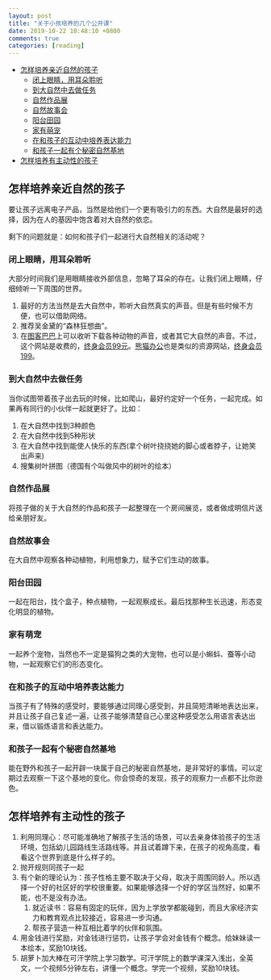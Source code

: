 ```yaml
---
layout: post
title: "关于小孩培养的几个公开课"
date: 2019-10-22 10:48:10 +0800
comments: true
categories: [reading]
---
```


<!-- more -->

- [怎样培养亲近自然的孩子](#怎样培养亲近自然的孩子)
  - [闭上眼睛，用耳朵聆听](#闭上眼睛用耳朵聆听)
  - [到大自然中去做任务](#到大自然中去做任务)
  - [自然作品展](#自然作品展)
  - [自然故事会](#自然故事会)
  - [阳台田园](#阳台田园)
  - [家有萌宠](#家有萌宠)
  - [在和孩子的互动中培养表达能力](#在和孩子的互动中培养表达能力)
  - [和孩子一起有个秘密自然基地](#和孩子一起有个秘密自然基地)
- [怎样培养有主动性的孩子](#怎样培养有主动性的孩子)

<a id="markdown-怎样培养亲近自然的孩子" name="怎样培养亲近自然的孩子"></a>
## 怎样培养亲近自然的孩子
要让孩子远离电子产品，当然是给他们一个更有吸引力的东西。大自然是最好的选择，因为在人的基因中饱含着对大自然的依恋。

剩下的问题就是：如何和孩子们一起进行大自然相关的活动呢？

<a id="markdown-闭上眼睛用耳朵聆听" name="闭上眼睛用耳朵聆听"></a>
### 闭上眼睛，用耳朵聆听
大部分时间我们是用眼睛接收外部信息，忽略了耳朵的存在。让我们闭上眼睛，仔细倾听一下周围的世界。

1. 最好的方法当然是去大自然中，聆听大自然真实的声音。但是有些时候不方便，也可以借助网络。
2. 推荐吴金黛的“森林狂想曲”。
3. 在[图客巴巴](http://www.tuke88.com/yinxiao/p1009/?se=1&pl=139-2698&ky=378807)上可以收听下载各种动物的声音，或者其它大自然的声音。不过，这个网站是收费的，[终身会员99元](http://www.tuke88.com/scorepackages.html)。[熊猫办公](https://www.tukuppt.com/)也是类似的资源网站，[终身会员199](https://www.tukuppt.com/payintroduce?from=top)。

<a id="markdown-到大自然中去做任务" name="到大自然中去做任务"></a>
### 到大自然中去做任务
当你试图带着孩子出去玩的时候，比如爬山，最好约定好一个任务，一起完成。如果再有同行的小伙伴一起就更好了。比如：

1. 在大自然中找到3种颜色
2. 在大自然中找到5种形状
3. 在大自然中找到能使人快乐的东西(拿个树叶挠挠她的脚心或者脖子，让她笑出声来) 
4. 搜集树叶拼图（德国有个叫做风中的树叶的绘本）

<a id="markdown-自然作品展" name="自然作品展"></a>
### 自然作品展
将孩子做的关于大自然的作品和孩子一起整理在一个房间展览，或者做成明信片送给亲朋好友。

<a id="markdown-自然故事会" name="自然故事会"></a>
### 自然故事会
在大自然中观察各种动植物，利用想象力，赋予它们生动的故事。

<a id="markdown-阳台田园" name="阳台田园"></a>
### 阳台田园
一起在阳台，找个盒子，种点植物，一起观察成长。最后找那种生长迅速，形态变化明显的植物。

<a id="markdown-家有萌宠" name="家有萌宠"></a>
### 家有萌宠
一起养个宠物，当然也不一定是猫狗之类的大宠物，也可以是小蝌蚪、蚕等小动物，一起观察它们的形态变化。

<a id="markdown-在和孩子的互动中培养表达能力" name="在和孩子的互动中培养表达能力"></a>
### 在和孩子的互动中培养表达能力
当孩子有了特殊的感受时，要能够通过同理心感受到，并且简短清晰地表达出来，并且让孩子自己复述一遍，让孩子能够清楚自己心里这种感受怎么用语言表达出来，借以锻炼语言和表达能力。

<a id="markdown-和孩子一起有个秘密自然基地" name="和孩子一起有个秘密自然基地"></a>
### 和孩子一起有个秘密自然基地
能在野外和孩子一起开辟一块属于自己的秘密自然基地，是非常好的事情。可以定期过去观察一下这个基地的变化。你会惊奇的发现，孩子的观察力一点都不比你逊色。

<a id="markdown-怎样培养有主动性的孩子" name="怎样培养有主动性的孩子"></a>
## 怎样培养有主动性的孩子

1. 利用同理心：尽可能准确地了解孩子生活的场景，可以去亲身体验孩子的生活环境，包括幼儿园路线生活路线等。并且试着蹲下来，在孩子的视角高度，看看这个世界到底是什么样子的。
2. 抛开规则同孩子一起
3. 有个新的理论认为：孩子性格主要不取决于父母，取决于周围同龄人。所以选择一个好的社区好的学校很重要。如果能够选择一个好的学区当然好，如果不能，也不是没有办法。
   1. 就近读书：容易有固定的玩伴，因为上学放学都能碰到，而且大家经济实力和教育观点比较接近，容易进一步沟通。
   2. 帮孩子营造一种互相比着学的伙伴和氛围。
4. 用金钱进行奖励，对金钱进行惩罚，让孩子学会对金钱有个概念。给妹妹读一本绘本，奖励10块钱。
5. 胡萝卜加大棒在可汗学院上学习数学。可汗学院上的数学课深入浅出，全英文，一个视频5分钟左右，讲懂一个概念。学完一个视频，奖励10块钱。